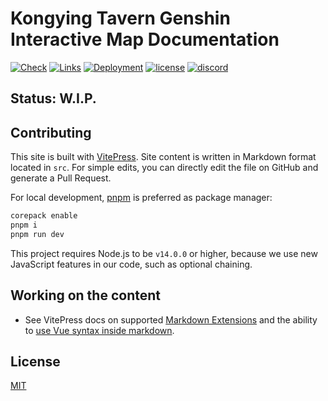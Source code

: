# Kongying Tavern Genshin Interactive Map Documentation

[![Check](https://github.com/kongying-tavern/docs/actions/workflows/check.yml/badge.svg)](https://github.com/kongying-tavern/docs/actions/workflows/check.yml)
[![Links](https://github.com/kongying-tavern/docs/actions/workflows/links.yml/badge.svg)](https://github.com/kongying-tavern/docs/actions/workflows/links.yml)
[![Deployment](https://github.com/kongying-tavern/docs/actions/workflows/deployment.yml/badge.svg)](https://github.com/kongying-tavern/docs/actions/workflows/deployment.yml)
[![license](https://badgen.net/github/license/kongying-tavern/docs)](https://github.com/kongying-tavern/docs/blob/next/LICENSE)
[![discord](https://badgen.net/discord/online-members/aFe57AKZUF?icon=discord&label=discord)](https://discord.gg/aFe57AKZUF)

## Status: W.I.P.

## Contributing

This site is built with [VitePress](https://github.com/vuejs/vitepress). Site content is written in Markdown format located in `src`. For simple edits, you can directly edit the file on GitHub and generate a Pull Request.

For local development, [pnpm](https://pnpm.io/) is preferred as package manager:

```bash
corepack enable
pnpm i
pnpm run dev
```

This project requires Node.js to be `v14.0.0` or higher, because we use new JavaScript features in our code, such as optional chaining.

## Working on the content

- See VitePress docs on supported [Markdown Extensions](https://vitepress.vuejs.org/guide/markdown) and the ability to [use Vue syntax inside markdown](https://vitepress.vuejs.org/guide/using-vue).

## License

[MIT](https://github.com/kongying-tavern/docs/blob/next/LICENSE)
